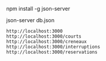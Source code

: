 ﻿npm install -g json-server

json-server db.json

	http://localhost:3000
	http://localhost:3000/courts
	http://localhost:3000/creneaux
	http://localhost:3000/interruptions
	http://localhost:3000/reservations